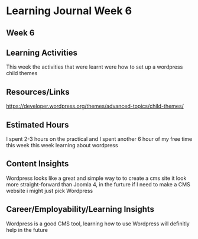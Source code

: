 # Learning Journal Week 6
## Week 6
## Learning Activities
This week the activities that were learnt were how to set up a wordpress child themes
## Resources/Links
https://developer.wordpress.org/themes/advanced-topics/child-themes/
## Estimated Hours
I spent 2-3 hours on the practical and I spent another 6 hour of my free time this week this week learning about wordpress
## Content Insights
Wordpress looks like a great and simple way to to create a cms site it look more straight-forward than Joomla 4, 
in the furture if I need to make a CMS website i might just pick Wordpress
## Career/Employability/Learning Insights
Wordpress is a good CMS tool, learning how to use Wordpress will definitly help in the future
